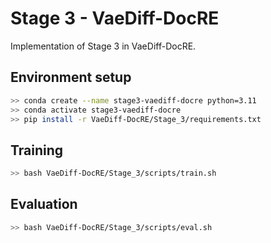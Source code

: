 # Stage 3 - VaeDiff-DocRE
Implementation of Stage 3 in VaeDiff-DocRE.

## Environment setup
```bash
>> conda create --name stage3-vaediff-docre python=3.11
>> conda activate stage3-vaediff-docre
>> pip install -r VaeDiff-DocRE/Stage_3/requirements.txt
```

## Training
```sh
>> bash VaeDiff-DocRE/Stage_3/scripts/train.sh
```

## Evaluation
```sh
>> bash VaeDiff-DocRE/Stage_3/scripts/eval.sh
```

